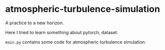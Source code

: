 # atmospheric-turbulence-simulation
A practice to a new horizon.

Here I tried to learn something about pytorch, dataset. 

`main.py` contains some code for atmospheric turbulence simulation. 
